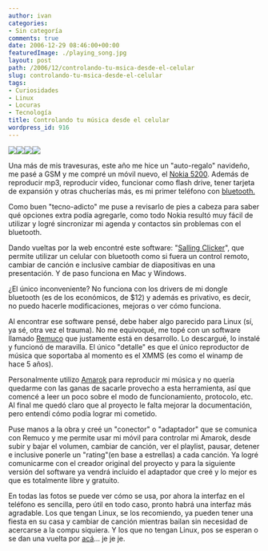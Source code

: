 ```yaml
---
author: ivan
categories:
- Sin categoría
comments: true
date: 2006-12-29 08:46:00+00:00
featuredImage: ./playing_song.jpg
layout: post
path: /2006/12/controlando-tu-msica-desde-el-celular
slug: controlando-tu-msica-desde-el-celular
tags:
- Curiosidades
- Linux
- Locuras
- Tecnología
title: Controlando tu música desde el celular
wordpress_id: 916
---
```


[![](/photos/playing_song.jpg)](https://3.bp.blogspot.com/_T2UWuNJg3dQ/RZMYsEOJDTI/AAAAAAAAAAY/axtAb3UUdi0/s1600-h/playing_song.jpg)[![](/photos/volumen.jpg)](https://2.bp.blogspot.com/_T2UWuNJg3dQ/RZSDRkOJDWI/AAAAAAAAAA4/CN73yhngxCo/s1600-h/volumen.jpg)[![](/photos/rating.jpg)](https://2.bp.blogspot.com/_T2UWuNJg3dQ/RZSDKkOJDVI/AAAAAAAAAAw/_9sFK3s2DWQ/s1600-h/rating.jpg)[![](/photos/amarok_playing.jpg)](https://4.bp.blogspot.com/_T2UWuNJg3dQ/RZMYzUOJDUI/AAAAAAAAAAg/JjkoVB5mAcs/s1600-h/amarok_playing.jpg)

Una más de mis travesuras, este año me hice un "auto-regalo" navideño, me pasé a GSM y me compré un móvil nuevo, el [Nokia 5200](https://forum.nokia.com/devices/5200). Además de reproducir mp3, reproducir vídeo, funcionar como flash drive, tener tarjeta de expansión y otras chucherías más, es mi primer teléfono con [bluetooth.](https://es.wikipedia.org/wiki/Bluetooth)

Como buen "tecno-adicto" me puse a revisarlo de pies a cabeza para saber qué opciones extra podía agregarle, como todo Nokia resultó muy fácil de utilizar y logré sincronizar mi agenda y contactos sin problemas con el bluetooth.

Dando vueltas por la web encontré este software: "[Salling Clicker](https://www.salling.com/)", que permite utilizar un celular con bluetooth como si fuera un control remoto, cambiar de canción e inclusive cambiar de diapositivas en una presentación. Y de paso funciona en Mac y Windows.

¿El único inconveniente? No funciona con los drivers de mi dongle bluetooth (es de los económicos, de \$12) y además es privativo, es decir, no puedo hacerle modificaciones, mejoras o ver cómo funciona.

Al encontrar ese software pensé, debe haber algo parecido para Linux (sí, ya sé, otra vez el trauma). No me equivoqué, me topé con un software llamado [Remuco](https://remuco.sourceforge.net/) que justamente está en desarrollo. Lo descargué, lo instalé y funcionó de maravilla. El único "detalle" es que el único reproductor de música que soportaba al momento es el XMMS (es como el winamp de hace 5 años).

Personalmente utilizo [Amarok](https://amarok.kde.org/) para reproducir mi música y no quería quedarme con las ganas de sacarle provecho a esta herramienta, así que comencé a leer un poco sobre el modo de funcionamiento, protocolo, etc. Al final me quedó claro que al proyecto le falta mejorar la documentación, pero entendí cómo podía lograr mi cometido.

Puse manos a la obra y creé un "conector" o "adaptador" que se comunica con Remuco y me permite usar mi móvil para controlar mi Amarok, desde subir y bajar el volumen, cambiar de canción, ver el playlist, pausar, detener e inclusive ponerle un "rating"(en base a estrellas) a cada canción. Ya logré comunicarme con el creador original del proyecto y para la siguiente versión del software ya vendrá incluido el adaptador que creé y lo mejor es que es totalmente libre y gratuito.

En todas las fotos se puede ver cómo se usa, por ahora la interfaz en el teléfono es sencilla, pero útil en todo caso, pronto habrá una interfaz más agradable. Los que tengan Linux, se los recomiendo, ya pueden tener una fiesta en su casa y cambiar de canción mientras bailan sin necesidad de acercarse a la compu siquiera. Y los que no tengan Linux, pos se esperan o se dan una vuelta por [acá](https://www.ubuntu.com/)... je je je.
